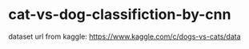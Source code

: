# cat-vs-dog-classifiction-by-cnn
dataset url from kaggle:
https://www.kaggle.com/c/dogs-vs-cats/data
